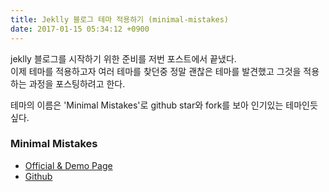 ```yaml
---
title: Jeklly 블로그 테마 적용하기 (minimal-mistakes)
date: 2017-01-15 05:34:12 +0900
---
```


jeklly 블로그를 시작하기 위한 준비를 저번 포스트에서 끝냈다.  
이제 테마를 적용하고자 여러 테마를 찾던중 정말 괜찮은 테마를 발견했고 그것을 적용하는 과정을 포스팅하려고 한다.

테마의 이름은 'Minimal Mistakes'로  github star와 fork를 보아 인기있는 테마인듯 싶다.

### Minimal Mistakes
- [Official & Demo Page](https://mmistakes.github.io/minimal-mistakes)
- [Github](https://github.com/mmistakes/minimal-mistakes)